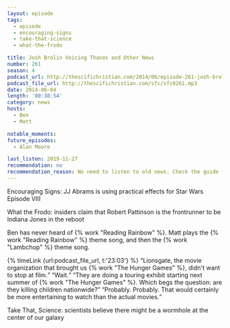```yaml
---
layout: episode
tags:
  - episode
  - encouraging-signs
  - take-that-science
  - what-the-frodo

title: Josh Brolin Voicing Thanos and Other News
number: 261
season: 4
podcast_url: http://thescifichristian.com/2014/06/episode-261-josh-brolin-voicing-thanos-and-other-news/
podcast_file_url: http://thescifichristian.com/sfc/sfc0261.mp3
date: 2014-06-04
length: '00:38:54'
category: news
hosts:
  - Ben
  - Matt

notable_moments: 
future_episodes:
  - Alan Moore

last_listen: 2019-11-27
recommendation: no
recommendation_reason: No need to listen to old news. Check the guide for what's interesting in hindsight.
---
```


Encouraging Signs: JJ Abrams is using practical effects for Star Wars Episode VIII

What the Frodo: insiders claim that Robert Pattinson is the frontrunner to be Indiana Jones in the reboot

Ben has never heard of {% work "Reading Rainbow" %}. Matt plays the {% work "Reading Rainbow" %} theme song, and then the {% work "Lambchop" %} theme song. 

<div class="quote">
  {% timeLink {url:podcast_file_url, t:'23:03'} %}
  <q class="matt">Lionsgate, the movie organization that brought us {% work "The Hunger Games" %}, didn't want to stop at film.</q>
  <q class="ben">Wait.</q>
  <q class="matt">They are doing a touring exhibit starting next summer of {% work "The Hunger Games" %}. Which begs the question: are they killing children nationwide?</q>
  <q class="ben">Probably. Probably. That would certainly be more entertaining to watch than the actual movies.</q>
</div>

Take That, Science: scientists believe there might be a wormhole at the center of our galaxy